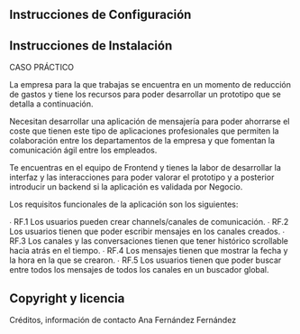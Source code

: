 Instrucciones de Configuración
-
Instrucciones de Instalación
-
CASO PRÁCTICO

La empresa para la que trabajas se encuentra en un momento de
reducción de gastos y tiene los recursos para poder desarrollar
un prototipo que se detalla a continuación.

Necesitan desarrollar una aplicación de mensajería para poder
ahorrarse el coste que tienen este tipo de aplicaciones
profesionales que permiten la colaboración entre los
departamentos de la empresa y que fomentan la comunicación
ágil entre los empleados.

Te encuentras en el equipo de Frontend y tienes la labor de
desarrollar la interfaz y las interacciones para poder valorar el
prototipo y a posterior introducir un backend si la aplicación es
validada por Negocio.

Los requisitos funcionales de la aplicación son los siguientes:

∙ RF.1 Los usuarios pueden crear channels/canales de comunicación.
∙ RF.2 Los usuarios tienen que poder escribir mensajes en los canales creados.
∙ RF.3 Los canales y las conversaciones tienen que tener histórico scrollable hacia atrás en el
tiempo.
∙ RF.4 Los mensajes tienen que mostrar la fecha y la hora en la que se crearon.
∙ RF.5 Los usuarios tienen que poder buscar entre todos los mensajes de todos los canales en
un buscador global.

Copyright y licencia
-
Créditos, información de contacto
Ana Fernández Fernández
